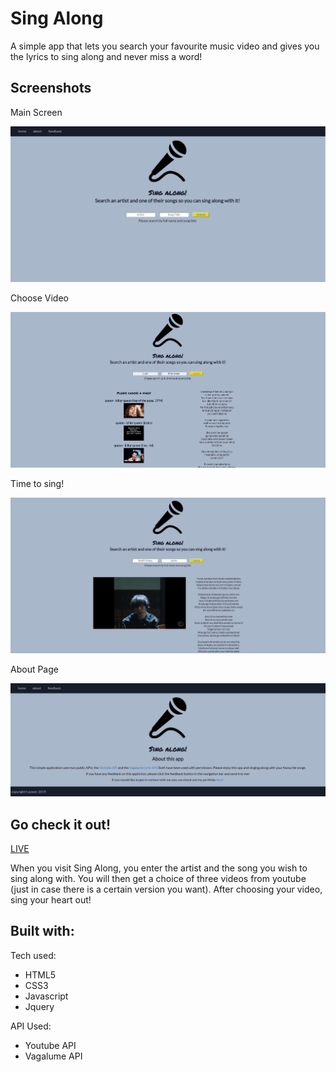 # Sing Along

A simple app that lets you search your favourite music video and gives you the lyrics to sing along and never miss a word!

## Screenshots

Main Screen

![](screenshots/main.png)

Choose Video

![](screenshots/choice.png)

Time to sing!

![](screenshots/singtime.png)

About Page

![](screenshots/about.png)

## Go check it out!

[LIVE](https://hp0809.github.io/Sing-Along/)

When you visit Sing Along, you enter the artist and the song you wish to sing along with. You will then get a choice of three videos from youtube (just in case there is a certain version you want). After choosing your video, sing your heart out!

## Built with:
Tech used:
 * HTML5
 * CSS3
 * Javascript
 * Jquery
  
API Used:
 * Youtube API
 * Vagalume API
